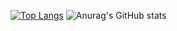 [![Top Langs](https://github-readme-stats.vercel.app/api/top-langs/?username=BigLad23&langs_count=8&layout=compact&hide_border=1&bg_color=0d1117)](https://github.com/anuraghazra/github-readme-stats) ![Anurag's GitHub stats](https://github-readme-stats.vercel.app/api?username=BigLad23&show_icons=true&theme=dark&hide_border=1) 
